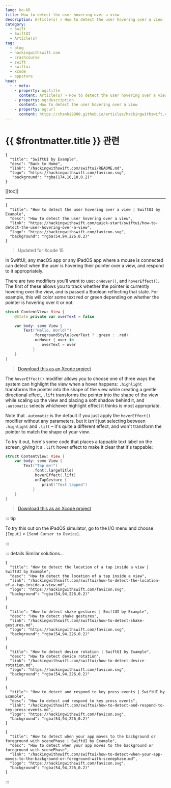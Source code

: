 ```yaml
---
lang: ko-KR
title: How to detect the user hovering over a view
description: Article(s) > How to detect the user hovering over a view
category:
  - Swift
  - SwiftUI
  - Article(s)
tag: 
  - blog
  - hackingwithswift.com
  - crashcourse
  - swift
  - swiftui
  - xcode
  - appstore
head:
  - - meta:
    - property: og:title
      content: Article(s) > How to detect the user hovering over a view
    - property: og:description
      content: How to detect the user hovering over a view
    - property: og:url
      content: https://chanhi2000.github.io/articles/hackingwithswift.com/swiftui/how-to-detect-the-user-hovering-over-a-view.html
---
```


# {{ $frontmatter.title }} 관련

```component VPCard
{
  "title": "SwiftUI by Example",
  "desc": "Back to Home",
  "link": "/hackingwithswift.com/swiftui/README.md",
  "logo": "https://hackingwithswift.com/favicon.svg",
   "background": "rgba(174,10,10,0.2)"
}
```

[[toc]]

---

```component VPCard
{
  "title": "How to detect the user hovering over a view | SwiftUI by Example",
  "desc": "How to detect the user hovering over a view",
  "link": "https://hackingwithswift.com/quick-start/swiftui/how-to-detect-the-user-hovering-over-a-view",
  "logo": "https://hackingwithswift.com/favicon.svg",
  "background": "rgba(54,94,226,0.2)"
}
```

> Updated for Xcode 15

In SwiftUI, any macOS app or any iPadOS app where a mouse is connected can detect when the user is hovering their pointer over a view, and respond to it appropriately.

There are two modifiers you'll want to use: `onHover()`, and `hoverEffect()`. The first of these allows you to track whether the pointer is currently hovering over the view, and is passed a Boolean reflecting that state. For example, this will color some text red or green depending on whether the pointer is hovering over it or not:

```swift
struct ContentView: View {
    @State private var overText = false

    var body: some View {
        Text("Hello, World!")
            .foregroundStyle(overText ? .green : .red)
            .onHover { over in
                overText = over
            }
    }
}
```

> [<FontIcon icon="fas fa-file-zipper"/>Download this as an Xcode project](https://hackingwithswift.com/files/projects/swiftui/how-to-detect-the-user-hovering-over-a-view-1.zip)

<VidStack src="https://hackingwithswift.com/img/books/quick-start/swiftui/how-to-detect-the-user-hovering-over-a-view-1~dark.mp4" />

The `hoverEffect()` modifier allows you to choose one of three ways the system can highlight the view when a hover happens: `.highlight` transforms the pointer into the shape of the view while creating a gentle directional effect, `.lift` transforms the pointer into the shape of the view while scaling up the view and placing a soft shadow behind it, and `.automatic` selects whichever highlight effect it thinks is most appropriate.

Note that `.automatic` is the default if you just apply the `hoverEffect()` modifier without any parameters, but it *isn't* just selecting between `.highlight` and `.lift` – it's quite a different effect, and won't transform the pointer to match the shape of your view.

To try it out, here's some code that places a tappable text label on the screen, giving it a `.lift` hover effect to make it clear that it's tappable:

```swift
struct ContentView: View {
    var body: some View {
        Text("Tap me!")
            .font(.largeTitle)
            .hoverEffect(.lift)
            .onTapGesture {
                print("Text tapped")
            }
    }
}
```

> [<FontIcon icon="fas fa-file-zipper"/>Download this as an Xcode project](https://hackingwithswift.com/files/projects/swiftui/how-to-detect-the-user-hovering-over-a-view-2.zip)

<VidStack src="https://hackingwithswift.com/img/books/quick-start/swiftui/how-to-detect-the-user-hovering-over-a-view-2~dark.mp4" />

::: tip

To try this out on the iPadOS simulator, go to the I/O menu and choose <FontIcon icon="iconfont icon-select"/>`[Input]` > `[Send Cursor to Device]`.

:::

::: details Similar solutions…

```component VPCard
{
  "title": "How to detect the location of a tap inside a view | SwiftUI by Example",
  "desc": "How to detect the location of a tap inside a view",
  "link": "/hackingwithswift.com/swiftui/how-to-detect-the-location-of-a-tap-inside-a-view.md",
  "logo": "https://hackingwithswift.com/favicon.svg",
  "background": "rgba(54,94,226,0.2)"
}
```

```component VPCard
{
  "title": "How to detect shake gestures | SwiftUI by Example",
  "desc": "How to detect shake gestures",
  "link": "/hackingwithswift.com/swiftui/how-to-detect-shake-gestures.md",
  "logo": "https://hackingwithswift.com/favicon.svg",
  "background": "rgba(54,94,226,0.2)"
}
```

```component VPCard
{
  "title": "How to detect device rotation | SwiftUI by Example",
  "desc": "How to detect device rotation",
  "link": "/hackingwithswift.com/swiftui/how-to-detect-device-rotation.md",
  "logo": "https://hackingwithswift.com/favicon.svg",
  "background": "rgba(54,94,226,0.2)"
}
```

```component VPCard
{
  "title": "How to detect and respond to key press events | SwiftUI by Example",
  "desc": "How to detect and respond to key press events",
  "link": "/hackingwithswift.com/swiftui/how-to-detect-and-respond-to-key-press-events.md",
  "logo": "https://hackingwithswift.com/favicon.svg",
  "background": "rgba(54,94,226,0.2)"
}
```

```component VPCard
{
  "title": "How to detect when your app moves to the background or foreground with scenePhase | SwiftUI by Example",
  "desc": "How to detect when your app moves to the background or foreground with scenePhase",
  "link": "/hackingwithswift.com/swiftui/how-to-detect-when-your-app-moves-to-the-background-or-foreground-with-scenephase.md",
  "logo": "https://hackingwithswift.com/favicon.svg",
  "background": "rgba(54,94,226,0.2)"
}
```

:::

